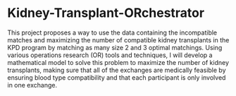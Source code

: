 # Kidney-Transplant-ORchestrator
This project proposes a way to use the data containing the incompatible matches and maximizing the number of compatible kidney transplants in the KPD program by matching as many size 2 and 3 optimal matchings.
Using various operations research (OR) tools and techniques, I will develop a mathematical model to solve this problem to maximize the number of kidney transplants, making sure that all of the exchanges are medically feasible by ensuring blood type compatibility and that each participant is only involved in one exchange.  
